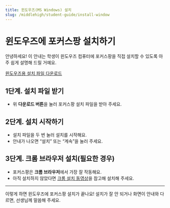 ```yaml
---
title: 윈도우즈(MS Windows) 설치
slug: /middlehigh/student-guide/install-window
---
```


# 윈도우즈에 포커스팡 설치하기

안녕하세요!
이 안내는 학생이 윈도우즈 컴퓨터에 포커스팡을 직접 설치할 수 있도록 아주 쉽게 설명해 드릴 거예요.

<div class="fp-install-btn-row">
  <a class="fp-download-btn fp-download-btn-blue" href="https://ss1.cloud.kt.com:1000/focuspang-media/downloads/FocuspangStudentSetup.exe" target="_blank" rel="noopener noreferrer">윈도우즈용 설치 파일 다운로드</a>
</div>

## 1단계. 설치 파일 받기
- 위 **다운로드 버튼**을 눌러 포커스팡 설치 파일을 받아 주세요.

## 2단계. 설치 시작하기
- 설치 파일을 두 번 눌러 설치를 시작해요.
- 안내가 나오면 “설치” 또는 “계속”을 눌러 주세요.

## 3단계. 크롬 브라우저 설치(필요한 경우)
- 포커스팡은 **크롬 브라우저**에서 가장 잘 작동해요.
- 아직 설치하지 않았다면 [크롬 설치 동영상](https://www.google.com/intl/ko_kr/chrome)을 참고해 설치해 주세요.

---

이렇게 하면 윈도우즈에 포커스팡 설치가 끝나요!
설치가 잘 안 되거나 화면이 안내와 다르면, 선생님께 말씀해 주세요.
